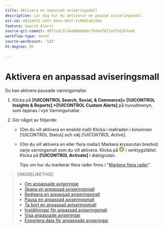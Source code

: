 ```yaml
---
title: Aktivera en anpassad aviseringsmall
description: Lär dig hur du aktiverar en pausad aviseringsmall.
exl-id: d821d431-24fc-45ee-bb3f-7c9691ab15be
feature: Search Alerts
source-git-commit: d0f1c413134a0868ddec79ded7672af316267edd
workflow-type: tm+mt
source-wordcount: '132'
ht-degree: 0%

---
```


# Aktivera en anpassad aviseringsmall

Du kan aktivera pausade varningsmallar.

1. Klicka på **[!UICONTROL Search, Social, & Commerce]> [!UICONTROL Insights & Reports] >[!UICONTROL Custom Alerts]** på huvudmenyn, som öppnas i vyn Varningsmallar.

1. Gör något av följande:

   * (Om du vill aktivera en enskild mall) Klicka i mallraden i kolumnen [!UICONTROL Status] och välj *[!UICONTROL Active]*.

   * (Om du vill aktivera en eller flera mallar) Markera kryssrutan bredvid varje varningsmall som du vill aktivera. Klicka på ![Aktivera](/help/search-social-commerce/assets/activate.png "Aktivera") i verktygsfältet. Klicka på **[!UICONTROL Activate]** i dialogrutan.

     Tips om hur du markerar flera rader finns i &quot;[Markera flera rader](/help/search-social-commerce/common-tasks/navigation-editing-selection/multiple-rows-select.md)&quot;.

>[!MORELIKETHIS]
>
>* [Om anpassade aviseringar](alert-about.md)
>* [Skapa en anpassad aviseringsmall](alert-template-create.md)
>* [Redigera en anpassad aviseringsmall](alert-template-edit.md)
>* [Pausa en anpassad aviseringsmall](alert-template-pause.md)
>* [Ta bort en anpassad aviseringsmall](alert-template-delete.md)
>* [Inställningar för anpassad aviseringsmall](alert-template-settings.md)
>* [Visa anpassade aviseringar](alert-view.md)
>* [Exportera data för anpassade aviseringar](alert-export-data.md)

